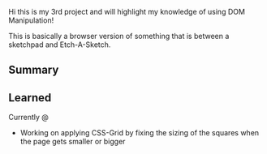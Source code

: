 Hi this is my 3rd project and will highlight my knowledge of using DOM Manipulation!

This is basically a browser version of something that is between a sketchpad and Etch-A-Sketch. 

Summary
- 

Learned
- 

Currently @
- Working on applying CSS-Grid by fixing the sizing of the squares when the page gets smaller or bigger 